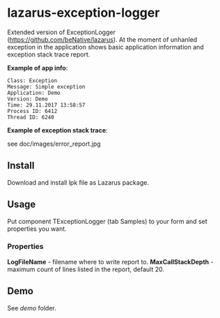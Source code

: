 # lazarus-exception-logger
Extended version of ExceptionLogger (https://github.com/beNative/lazarus).
At the moment of unhanled exception in the application shows basic application information and exception stack trace report.

**Example of app info**:

    Class: Exception
    Message: Simple exception
    Application: Demo
    Version: Demo
    Time: 29.11.2017 13:58:57
    Process ID: 6412
    Thread ID: 6240
    
**Example of exception stack trace**:

see doc/images/error_report.jpg

## Install 

Download and install lpk file as Lazarus package.

## Usage

Put component TExceptionLogger (tab Samples) to your form and set properties you want.

### Properties 

**LogFileName** - filename where to write report to.
**MaxCallStackDepth** - maximum count of lines listed in the report, default 20.

## Demo 

See *demo* folder.



